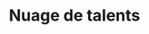 ---
title: Nuage de talents
layout: talent-cloud
lang: fr
lang-ref: talent-cloud
section1:
  title: Objectifs clés du projet
  subsections:
    - title: Optimiser l'adaptation à l'équipe
      content:
        - Les gens travaillent avec des gens. Ils sont plus qu'une description de poste. C'est pourquoi les équipes très performantes ont souvent besoin d'une forte adéquation entre les membres de l'équipe. Nuage de talents a développé une correspondance à cinq facteurs, ajoutant la culture d'équipe, le style de gestion et le contexte opérationnel à la correspondance de base entre les exigences du poste et les compétences du candidat.
    - title: La diversité et l'inclusion
      content:
        - Lorsque les gens changent ce qui est valorisé dans un système, ils changent qui est valorisé... et cela conduit à des résultats différents. Nuage de talents a été le pionnier d'une nouvelle méthodologie de reconnaissance des compétences et des talents, conçue pour améliorer les résultats en matière de diversité et d'inclusion pour les groupes en quête d'équité.
    - title: Réduire les délais d'embauche
      content:
        - La rapidité est un facteur clé dans le recrutement des meilleurs talents. Nuage de talents a fixé l'objectif de performance ambitieux d'un délai de recrutement de 30 jours (plus habilitation de sécurité). Après deux ans d'essais, le projet a permis d'atteindre un délai moyen de 40 jours civils (plus l'habilitation de sécurité). Une amélioration d'environ 85 jours par rapport aux premiers jours de l'expérience.
section2:
  title: Le rapport sur les résultats de Nuage de talents
  subtitle: Nous avons rassemblé un dossier complet sur le projet Nuage de talents, y compris les objectifs, la structure, le processus et les résultats.
  button:
    type: link
    label: Lisez-le ici
    title: Lisez le rapport sur les résultats de Nuage de talents ou téléchargez-le sous forme de fichier.
    route: /fr/talent-cloud/report/
section3:
  title: A propos de l'expérience
  subtitle: L'expérience Nuage de talents a exploré les concepts de l'ère numérique pour moderniser l'approche du gouvernement en matière de talents et de recrutement. Il s'agissait d'une initiative financée par des partenaires, mise sur pied par une équipe multidisciplinaire et hébergée par le secteur du changement numérique du Bureau du directeur général de l'information. L'initiative était axée sur la création d'opportunités basées sur des projets (emplois à durée déterminée uniquement), principalement (mais pas exclusivement) pour les domaines de travail numériques.
  stats:
  - text: Un projet expérimental lancé en juillet 2017.
    icon: '<svg xmlns="http://www.w3.org/2000/svg" class="h-5 w-5" viewBox="0 0 20 20" fill="currentColor"><path fill-rule="evenodd" d="M7 2a1 1 0 00-.707 1.707L7 4.414v3.758a1 1 0 01-.293.707l-4 4C.817 14.769 2.156 18 4.828 18h10.343c2.673 0 4.012-3.231 2.122-5.121l-4-4A1 1 0 0113 8.172V4.414l.707-.707A1 1 0 0013 2H7zm2 6.172V4h2v4.172a3 3 0 00.879 2.12l1.027 1.028a4 4 0 00-2.171.102l-.47.156a4 4 0 01-2.53 0l-.563-.187a1.993 1.993 0 00-.114-.035l1.063-1.063A3 3 0 009 8.172z" clip-rule="evenodd" /></svg>'
  - text: Plateforme construite en interne, lancée en octobre 2018.
    icon: '<svg xmlns="http://www.w3.org/2000/svg" class="h-5 w-5" viewBox="0 0 20 20" fill="currentColor"><path d="M10.707 2.293a1 1 0 00-1.414 0l-7 7a1 1 0 001.414 1.414L4 10.414V17a1 1 0 001 1h2a1 1 0 001-1v-2a1 1 0 011-1h2a1 1 0 011 1v2a1 1 0 001 1h2a1 1 0 001-1v-6.586l.293.293a1 1 0 001.414-1.414l-7-7z" /></svg>'
  - text: Projet conclu au printemps 2021.
    icon: '<svg xmlns="http://www.w3.org/2000/svg" class="h-5 w-5" viewBox="0 0 20 20" fill="currentColor"><path fill-rule="evenodd" d="M5 2a1 1 0 011 1v1h1a1 1 0 010 2H6v1a1 1 0 01-2 0V6H3a1 1 0 010-2h1V3a1 1 0 011-1zm0 10a1 1 0 011 1v1h1a1 1 0 110 2H6v1a1 1 0 11-2 0v-1H3a1 1 0 110-2h1v-1a1 1 0 011-1zM12 2a1 1 0 01.967.744L14.146 7.2 17.5 9.134a1 1 0 010 1.732l-3.354 1.935-1.18 4.455a1 1 0 01-1.933 0L9.854 12.8 6.5 10.866a1 1 0 010-1.732l3.354-1.935 1.18-4.455A1 1 0 0112 2z" clip-rule="evenodd" /></svg>'
  - text: "3 produits : de vraies embauches, des données et une nouvelle théorie audacieuse."
    icon: '<svg xmlns="http://www.w3.org/2000/svg" class="h-5 w-5" viewBox="0 0 20 20" fill="currentColor"><path fill-rule="evenodd" d="M6.267 3.455a3.066 3.066 0 001.745-.723 3.066 3.066 0 013.976 0 3.066 3.066 0 001.745.723 3.066 3.066 0 012.812 2.812c.051.643.304 1.254.723 1.745a3.066 3.066 0 010 3.976 3.066 3.066 0 00-.723 1.745 3.066 3.066 0 01-2.812 2.812 3.066 3.066 0 00-1.745.723 3.066 3.066 0 01-3.976 0 3.066 3.066 0 00-1.745-.723 3.066 3.066 0 01-2.812-2.812 3.066 3.066 0 00-.723-1.745 3.066 3.066 0 010-3.976 3.066 3.066 0 00.723-1.745 3.066 3.066 0 012.812-2.812zm7.44 5.252a1 1 0 00-1.414-1.414L9 10.586 7.707 9.293a1 1 0 00-1.414 1.414l2 2a1 1 0 001.414 0l4-4z" clip-rule="evenodd" /></svg>'
  - text: Plus de 50 processus d'emploi annoncés à l'extérieur.
    icon: '<svg xmlns="http://www.w3.org/2000/svg" class="h-5 w-5" viewBox="0 0 20 20" fill="currentColor"><path fill-rule="evenodd" d="M6 6V5a3 3 0 013-3h2a3 3 0 013 3v1h2a2 2 0 012 2v3.57A22.952 22.952 0 0110 13a22.95 22.95 0 01-8-1.43V8a2 2 0 012-2h2zm2-1a1 1 0 011-1h2a1 1 0 011 1v1H8V5zm1 5a1 1 0 011-1h.01a1 1 0 110 2H10a1 1 0 01-1-1z" clip-rule="evenodd" /><path d="M2 13.692V16a2 2 0 002 2h12a2 2 0 002-2v-2.308A24.974 24.974 0 0110 15c-2.796 0-5.487-.46-8-1.308z" /></svg>'
  - text: Des recherches et des tests intensifs sur chaque processus.
    icon: '<svg xmlns="http://www.w3.org/2000/svg" class="h-5 w-5" viewBox="0 0 20 20" fill="currentColor"><path d="M9 9a2 2 0 114 0 2 2 0 01-4 0z" /><path fill-rule="evenodd" d="M10 18a8 8 0 100-16 8 8 0 000 16zm1-13a4 4 0 00-3.446 6.032l-2.261 2.26a1 1 0 101.414 1.415l2.261-2.261A4 4 0 1011 5z" clip-rule="evenodd" /></svg>'
  - text: Un nouveau modèle d'embauche basé sur les compétences, conçu pour faire progresser l'équité.
    icon: '<svg xmlns="http://www.w3.org/2000/svg" class="h-5 w-5" viewBox="0 0 20 20" fill="currentColor"><path d="M13 6a3 3 0 11-6 0 3 3 0 016 0zM18 8a2 2 0 11-4 0 2 2 0 014 0zM14 15a4 4 0 00-8 0v3h8v-3zM6 8a2 2 0 11-4 0 2 2 0 014 0zM16 18v-3a5.972 5.972 0 00-.75-2.906A3.005 3.005 0 0119 15v3h-3zM4.75 12.094A5.973 5.973 0 004 15v3H1v-3a3 3 0 013.75-2.906z" /></svg>'
  - text: Expérimentation de titres de compétences portables, y compris la blockchain.
    icon: '<svg xmlns="http://www.w3.org/2000/svg" class="h-5 w-5" viewBox="0 0 20 20" fill="currentColor"><path fill-rule="evenodd" d="M2.166 4.999A11.954 11.954 0 0010 1.944 11.954 11.954 0 0017.834 5c.11.65.166 1.32.166 2.001 0 5.225-3.34 9.67-8 11.317C5.34 16.67 2 12.225 2 7c0-.682.057-1.35.166-2.001zm11.541 3.708a1 1 0 00-1.414-1.414L9 10.586 7.707 9.293a1 1 0 00-1.414 1.414l2 2a1 1 0 001.414 0l4-4z" clip-rule="evenodd" /></svg>'
  - text: "Des expériences de recrutement de travailleurs à distance (avant COVID)."
    icon: '<svg xmlns="http://www.w3.org/2000/svg" class="h-5 w-5" viewBox="0 0 20 20" fill="currentColor"><path fill-rule="evenodd" d="M10 18a8 8 0 100-16 8 8 0 000 16zM4.332 8.027a6.012 6.012 0 011.912-2.706C6.512 5.73 6.974 6 7.5 6A1.5 1.5 0 019 7.5V8a2 2 0 004 0 2 2 0 011.523-1.943A5.977 5.977 0 0116 10c0 .34-.028.675-.083 1H15a2 2 0 00-2 2v2.197A5.973 5.973 0 0110 16v-2a2 2 0 00-2-2 2 2 0 01-2-2 2 2 0 00-1.668-1.973z" clip-rule="evenodd" /></svg>'
  - text: De nouvelles approches pour optimiser l'adéquation de l'embauche à l'équipe.
    icon: '<svg xmlns="http://www.w3.org/2000/svg" class="h-5 w-5" viewBox="0 0 20 20" fill="currentColor"><path d="M9.049 2.927c.3-.921 1.603-.921 1.902 0l1.07 3.292a1 1 0 00.95.69h3.462c.969 0 1.371 1.24.588 1.81l-2.8 2.034a1 1 0 00-.364 1.118l1.07 3.292c.3.921-.755 1.688-1.54 1.118l-2.8-2.034a1 1 0 00-1.175 0l-2.8 2.034c-.784.57-1.838-.197-1.539-1.118l1.07-3.292a1 1 0 00-.364-1.118L2.98 8.72c-.783-.57-.38-1.81.588-1.81h3.461a1 1 0 00.951-.69l1.07-3.292z" /></svg>'
  - text: Des résultats de recrutement remarquablement bons par rapport aux moyennes du secteur.
    icon: '<svg xmlns="http://www.w3.org/2000/svg" class="h-5 w-5" viewBox="0 0 20 20" fill="currentColor"><path fill-rule="evenodd" d="M5 3a2 2 0 00-2 2v10a2 2 0 002 2h10a2 2 0 002-2V5a2 2 0 00-2-2H5zm9 4a1 1 0 10-2 0v6a1 1 0 102 0V7zm-3 2a1 1 0 10-2 0v4a1 1 0 102 0V9zm-3 3a1 1 0 10-2 0v1a1 1 0 102 0v-1z" clip-rule="evenodd" /></svg>'
  - text: Des résultats remarquables en matière de rétention après 1 ou 2 ans.
    icon: '<svg xmlns="http://www.w3.org/2000/svg" class="h-5 w-5" viewBox="0 0 20 20" fill="currentColor"><path fill-rule="evenodd" d="M5 9V7a5 5 0 0110 0v2a2 2 0 012 2v5a2 2 0 01-2 2H5a2 2 0 01-2-2v-5a2 2 0 012-2zm8-2v2H7V7a3 3 0 016 0z" clip-rule="evenodd" /></svg>'
  - text: Réduction spectaculaire du temps de recrutement. 
    icon: '<svg xmlns="http://www.w3.org/2000/svg" class="h-5 w-5" viewBox="0 0 20 20" fill="currentColor"><path fill-rule="evenodd" d="M10 18a8 8 0 100-16 8 8 0 000 16zm1-12a1 1 0 10-2 0v4a1 1 0 00.293.707l2.828 2.829a1 1 0 101.415-1.415L11 9.586V6z" clip-rule="evenodd" /></svg>'
  - text: Portail des talents autochtones développé avec la communauté.
    icon: '<svg xmlns="http://www.w3.org/2000/svg" class="h-5 w-5" viewBox="0 0 20 20" fill="currentColor"><path d="M2 5a2 2 0 012-2h7a2 2 0 012 2v4a2 2 0 01-2 2H9l-3 3v-3H4a2 2 0 01-2-2V5z" /><path d="M15 7v2a4 4 0 01-4 4H9.828l-1.766 1.767c.28.149.599.233.938.233h2l3 3v-3h2a2 2 0 002-2V9a2 2 0 00-2-2h-1z" /></svg>'
  - text: Approche fondée sur les meilleures pratiques en matière d'accessibilité.
    icon: '<svg xmlns="http://www.w3.org/2000/svg" class="h-5 w-5" viewBox="0 0 20 20" fill="currentColor"><path d="M9 6a3 3 0 11-6 0 3 3 0 016 0zM17 6a3 3 0 11-6 0 3 3 0 016 0zM12.93 17c.046-.327.07-.66.07-1a6.97 6.97 0 00-1.5-4.33A5 5 0 0119 16v1h-6.07zM6 11a5 5 0 015 5v1H1v-1a5 5 0 015-5z" /></svg>'
section4: 
  title: Où aller à partir d'ici ?
  content:
    - Nuage de talents, en tant que projet, est officiellement terminé. Le résultat de ces efforts de développement au cours des trois dernières années a permis d'obtenir de nombreuses idées sur les moyens d'améliorer le recrutement, ainsi qu'une plateforme de dotation entièrement opérationnelle qui a permis d'accélérer considérablement les délais d'embauche par rapport à la moyenne du gouvernement du Canada. Le projet a également permis de recruter un grand nombre de personnes formidables issues de milieux divers... dont beaucoup ont déclaré n'avoir jamais envisagé de postuler pour un emploi au gouvernement avant de postuler auprès de Nuage de talents.
    - En 2021-22, l'équipe de projet elle-même sera amenée à collaborer avec le Bureau de gestion de la communauté numérique du GC (également au sein du Bureau du dirigeant principal de l'information) afin de développer une plateforme de talents pour la communauté numérique. La nouvelle plateforme offrira un référentiel de talents interopérable, en mettant l'accent sur les bassins de talents consultables par les gestionnaires. L'équipe de projet travaillera également avec des partenaires de l'ensemble du gouvernement du Canada pour faire avancer les travaux sur un portail de talents autochtones. L'équipe reste engagée à faire progresser les solutions de talents de l'ère numérique qui favorisent l'équité et servent les Canadiens.
  links:
    report:
      label: Lisez le rapport
      title:
    talent:
      label: Visiter les talents numériques du GC
      title:
    itp:
      label: Visitez le programme des talents indigènes
      title:
---